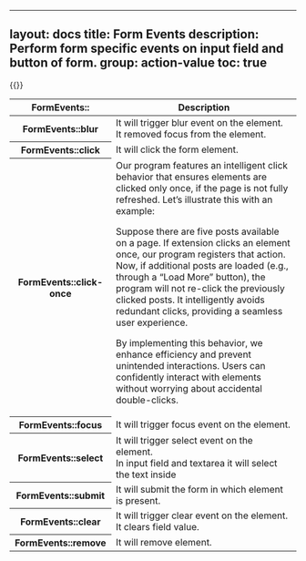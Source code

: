 
---
layout: docs
title: Form Events
description: Perform form specific events on input field and button of form.
group: action-value
toc: true
---

{{<img form-events.png>}}

<table class="table">
  <thead>
    <tr>
      <th scope="col">FormEvents::</th>
      <th scope="col">Description</th>
    </tr>
  </thead>
  <tbody>
    <tr>
      <th scope="row">FormEvents::blur</th>
      <td>It will trigger blur event on the element.<br> It removed focus from the element.</td>
    </tr>
    <tr>
      <th scope="row">FormEvents::click</th>
      <td>It will click the form element.</td>
    </tr>
     <tr>
      <th scope="row">FormEvents::click-once</th>
      <td>Our program features an intelligent click behavior that ensures elements are clicked only once, if the page is not fully refreshed. Let’s illustrate this with an example:

Suppose there are five posts available on a page. If extension clicks an element once, our program registers that action. Now, if additional posts are loaded (e.g., through a “Load More” button), the program will not re-click the previously clicked posts. It intelligently avoids redundant clicks, providing a seamless user experience.

By implementing this behavior, we enhance efficiency and prevent unintended interactions. Users can confidently interact with elements without worrying about accidental double-clicks. </td>
    </tr>
    <tr>
      <th scope="row">FormEvents::focus</th>
      <td>It will trigger focus event on the element.</td>
    </tr>
    <tr>
      <th scope="row">FormEvents::select</th>
      <td>It will trigger select event on the element.<br> In input field and textarea it will select the text inside</td>
    </tr>
    <tr>
      <th scope="row">FormEvents::submit</th>
      <td>It will submit the form in which element is present.</td>
    </tr>
    <tr>
      <th scope="row">FormEvents::clear</th>
      <td>It will trigger clear event on the element.<br> It clears field value.</td>
    </tr>
    <tr>
      <th scope="row">FormEvents::remove</th>
      <td>It will remove element.</td>
    </tr>
  </tbody>
</table>
